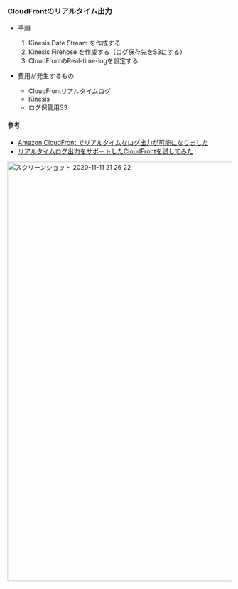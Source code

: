 ### CloudFrontのリアルタイム出力

- 手順
  1. Kinesis Date Stream を作成する
  2. Kinesis Firehose を作成する（ログ保存先をS3にする）
  3. CloudFrontのReal-time-logを設定する
  
  
- 費用が発生するもの
  - CloudFrontリアルタイムログ
  - Kinesis
  - ログ保管用S3


#### 参考
- [Amazon CloudFront でリアルタイムなログ出力が可能になりました](https://dev.classmethod.jp/articles/cloudfront-support-real-time-log/)
- [リアルタイムログ出力をサポートしたCloudFrontを試してみた](https://dev.classmethod.jp/articles/cloudfront-realtimelogs/)

<img width="945" alt="スクリーンショット 2020-11-11 21 26 22" src="https://user-images.githubusercontent.com/50900163/98811703-9c260900-2464-11eb-9389-031bceb21f6e.png">
